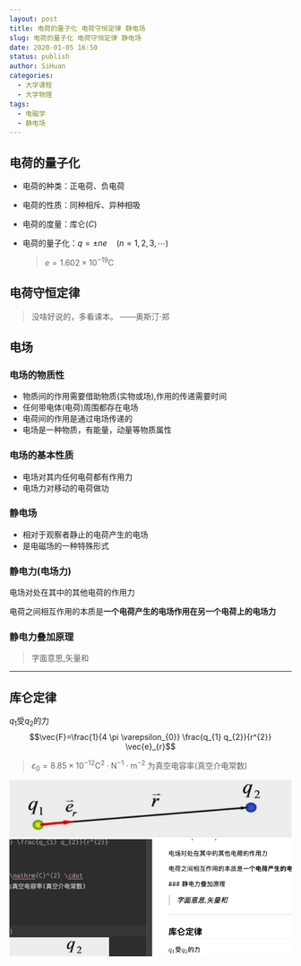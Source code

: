 ```yaml
---
layout: post
title: 电荷的量子化 电荷守恒定律 静电场
slug: 电荷的量子化 电荷守恒定律 静电场
date: 2020-01-05 16:50
status: publish
author: SiHuan
categories: 
  - 大学课程
  - 大学物理
tags:
  - 电磁学
  - 静电场
---
```


## 电荷的量子化

- 电荷的种类：正电荷、负电荷

- 电荷的性质：同种相斥、异种相吸

- 电荷的度量：库仑($C$)

- 电荷的量子化：$q=\pm n e \quad(n=1,2,3, \cdots)$

  > $e=1.602 \times 10^{-19} \mathrm{C}$

## 电荷守恒定律

> 没啥好说的，多看课本。 ——奥斯汀·郑

## 电场

### 电场的物质性

- 物质间的作用需要借助物质(实物或场),作用的传递需要时间
- 任何带电体(电荷)周围都存在电场
- 电荷间的作用是通过电场传递的
- 电场是一种物质，有能量，动量等物质属性

### 电场的基本性质

- 电场对其内任何电荷都有作用力
- 电场力对移动的电荷做功

### 静电场

- 相对于观察者静止的电荷产生的电场
- 是电磁场的一种特殊形式

### 静电力(电场力)

电场对处在其中的其他电荷的作用力

电荷之间相互作用的本质是**一个电荷产生的电场作用在另一个电荷上的电场力**

 ### 静电力叠加原理

> 字面意思,矢量和

---

## 库仑定律

$q_1$受$q_2$的力
$$\vec{F}=\frac{1}{4 \pi \varepsilon_{0}} \frac{q_{1} q_{2}}{r^{2}} \vec{e}_{r}$$

> $\varepsilon_{0}=8.85 \times 10^{-12} \mathrm{C}^{2} \cdot \mathrm{N}^{-1} \cdot \mathrm{m}^{-2}$ 为真空电容率(真空介电常数)

 

![](./assets/image-20200106110635496.png)
![](./assets/15783168207320.jpg)
